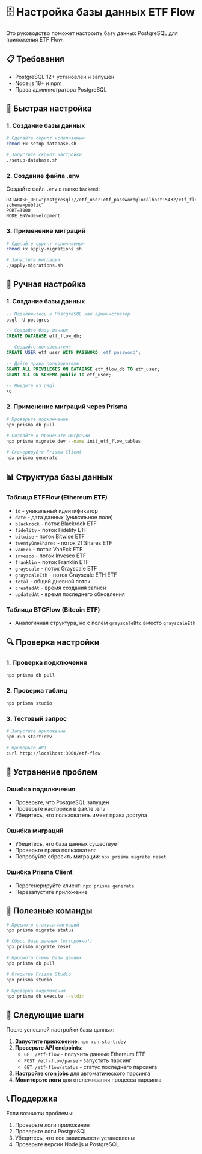 # 🗄️ Настройка базы данных ETF Flow

Это руководство поможет настроить базу данных PostgreSQL для приложения ETF Flow.

## 📋 Требования

- PostgreSQL 12+ установлен и запущен
- Node.js 18+ и npm
- Права администратора PostgreSQL

## 🚀 Быстрая настройка

### 1. Создание базы данных

```bash
# Сделайте скрипт исполняемым
chmod +x setup-database.sh

# Запустите скрипт настройки
./setup-database.sh
```

### 2. Создание файла .env

Создайте файл `.env` в папке `backend`:

```env
DATABASE_URL="postgresql://etf_user:etf_password@localhost:5432/etf_flow_db?schema=public"
PORT=3000
NODE_ENV=development
```

### 3. Применение миграций

```bash
# Сделайте скрипт исполняемым
chmod +x apply-migrations.sh

# Запустите миграции
./apply-migrations.sh
```

## 🔧 Ручная настройка

### 1. Создание базы данных

```sql
-- Подключитесь к PostgreSQL как администратор
psql -U postgres

-- Создайте базу данных
CREATE DATABASE etf_flow_db;

-- Создайте пользователя
CREATE USER etf_user WITH PASSWORD 'etf_password';

-- Дайте права пользователю
GRANT ALL PRIVILEGES ON DATABASE etf_flow_db TO etf_user;
GRANT ALL ON SCHEMA public TO etf_user;

-- Выйдите из psql
\q
```

### 2. Применение миграций через Prisma

```bash
# Проверьте подключение
npx prisma db pull

# Создайте и примените миграции
npx prisma migrate dev --name init_etf_flow_tables

# Сгенерируйте Prisma Client
npx prisma generate
```

## 📊 Структура базы данных

### Таблица ETFFlow (Ethereum ETF)

- `id` - уникальный идентификатор
- `date` - дата данных (уникальное поле)
- `blackrock` - поток Blackrock ETF
- `fidelity` - поток Fidelity ETF
- `bitwise` - поток Bitwise ETF
- `twentyOneShares` - поток 21 Shares ETF
- `vanEck` - поток VanEck ETF
- `invesco` - поток Invesco ETF
- `franklin` - поток Franklin ETF
- `grayscale` - поток Grayscale ETF
- `grayscaleEth` - поток Grayscale ETH ETF
- `total` - общий дневной поток
- `createdAt` - время создания записи
- `updatedAt` - время последнего обновления

### Таблица BTCFlow (Bitcoin ETF)

- Аналогичная структура, но с полем `grayscaleBtc` вместо `grayscaleEth`

## 🔍 Проверка настройки

### 1. Проверка подключения

```bash
npx prisma db pull
```

### 2. Проверка таблиц

```bash
npx prisma studio
```

### 3. Тестовый запрос

```bash
# Запустите приложение
npm run start:dev

# Проверьте API
curl http://localhost:3000/etf-flow
```

## 🚨 Устранение проблем

### Ошибка подключения

- Проверьте, что PostgreSQL запущен
- Проверьте настройки в файле .env
- Убедитесь, что пользователь имеет права доступа

### Ошибка миграций

- Убедитесь, что база данных существует
- Проверьте права пользователя
- Попробуйте сбросить миграции: `npx prisma migrate reset`

### Ошибка Prisma Client

- Перегенерируйте клиент: `npx prisma generate`
- Перезапустите приложение

## 📝 Полезные команды

```bash
# Просмотр статуса миграций
npx prisma migrate status

# Сброс базы данных (осторожно!)
npx prisma migrate reset

# Просмотр схемы базы данных
npx prisma db pull

# Открытие Prisma Studio
npx prisma studio

# Проверка подключения
npx prisma db execute --stdin
```

## 🎯 Следующие шаги

После успешной настройки базы данных:

1. **Запустите приложение**: `npm run start:dev`
2. **Проверьте API endpoints**:
   - `GET /etf-flow` - получить данные Ethereum ETF
   - `POST /etf-flow/parse` - запустить парсинг
   - `GET /etf-flow/status` - статус последнего парсинга
3. **Настройте cron jobs** для автоматического парсинга
4. **Мониторьте логи** для отслеживания процесса парсинга

## 📞 Поддержка

Если возникли проблемы:

1. Проверьте логи приложения
2. Проверьте логи PostgreSQL
3. Убедитесь, что все зависимости установлены
4. Проверьте версии Node.js и PostgreSQL
